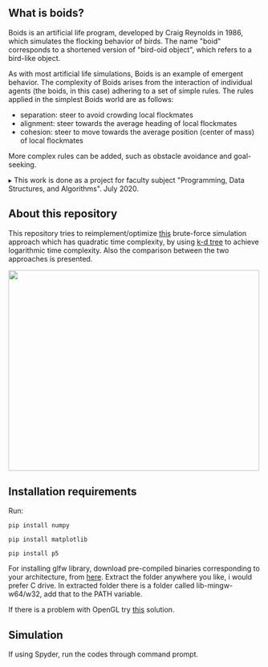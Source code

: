 ## What is boids?

Boids is an artificial life program, developed by Craig Reynolds in 1986, which simulates the flocking behavior of birds. The name "boid" corresponds to a shortened version of "bird-oid object", which refers to a bird-like object.

As with most artificial life simulations, Boids is an example of emergent behavior. The complexity of Boids arises from the interaction of individual agents (the boids, in this case) adhering to a set of simple rules. The rules applied in the simplest Boids world are as follows:

* separation: steer to avoid crowding local flockmates
* alignment: steer towards the average heading of local flockmates
* cohesion: steer to move towards the average position (center of mass) of local flockmates

More complex rules can be added, such as obstacle avoidance and goal-seeking.

▸ This work is done as a project for faculty subject "Programming, Data Structures, and Algorithms". July 2020.

## About this repository

This repository tries to reimplement/optimize [this](https://github.com/roholazandie/boids) brute-force simulation approach which has quadratic time complexity, by using [k-d tree](https://en.wikipedia.org/wiki/K-d_tree) to achieve logarithmic time complexity. Also the comparison between the two approaches is presented. 

<img src="https://i.imgur.com/MTKBdgw.png" width="500" height="400">

## Installation requirements

 Run:
 ```
 pip install numpy
 ```
  ```
 pip install matplotlib
 ```
  ```
 pip install p5
 ```
 
For installing glfw library, download pre-compiled binaries corresponding to your architecture, from [here](https://www.glfw.org/download.html).
Extract the folder anywhere you like, i would prefer C drive. In extracted folder there is a folder called lib-mingw-w64/w32, add that to the PATH variable. 

If there is a problem with OpenGL try [this](https://gist.github.com/rb-dahlb/26f316c5b6089807a139fc44ee69f0d1) solution.

## Simulation

If using Spyder, run the codes through command prompt.
